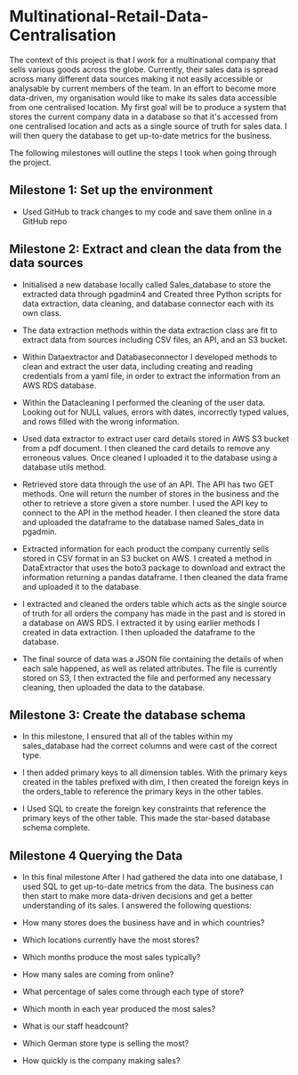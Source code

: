 # Multinational-Retail-Data-Centralisation

The context of this project is that I work for a multinational company that sells various goods across the globe. Currently, their sales data is spread across many different data sources making it not easily accessible or analysable by current members of the team. In an effort to become more data-driven, my organisation would like to make its sales data accessible from one centralised location. My first goal will be to produce a system that stores the current company data in a database so that it's accessed from one centralised location and acts as a single source of truth for sales data. I will then query the database to get up-to-date metrics for the business.

The following milestones will outline the steps I took when going through the project.
## Milestone 1: Set up the environment

- Used GitHub to track changes to my code and save them online in a GitHub repo

## Milestone 2: Extract and clean the data from the data sources

- Initialised a new database locally called Sales_database to store the extracted data through pgadmin4 and Created three Python scripts for data extraction, data cleaning, and database connector each with its own class.

- The data extraction methods within the data extraction class are fit to extract data from sources including CSV files, an API, and an S3 bucket.
 
- Within Dataextractor and Databaseconnector I developed methods to clean and extract the user data, including creating and reading credentials from a yaml file, in order to extract the information from an AWS RDS database.

- Within the Datacleaning I performed the cleaning of the user data.
Looking out for NULL values, errors with dates, incorrectly typed values, and rows filled with the wrong information.
 
 - Used data extractor to extract user card details stored in AWS S3 bucket from a pdf document. I then cleaned the card details to remove any erroneous values. Once cleaned I uploaded it to the database using a database utils method.

 - Retrieved store data through the use of an API. The API has two GET methods. One will return the number of stores in the business and the other to retrieve a store given a store number. I used the API key to connect to the API in the method header. I then cleaned the store data and uploaded the dataframe to the database named Sales_data in pgadmin.

 - Extracted information for each product the company currently sells stored in CSV format in an S3 bucket on AWS. I created a method in DataExtractor  that uses the boto3 package to download and extract the information returning a pandas dataframe. I then cleaned the data frame and uploaded it to the database.

 - I extracted and cleaned the orders table which acts as the single source of truth for all orders the company has made in the past and is stored in a database on AWS RDS. I extracted it by using earlier methods I created in data extraction. I then uploaded the dataframe to the database.

 - The final source of data was a JSON file containing the details of when each sale happened, as well as related attributes. The file is currently stored on S3, I then extracted the file and performed any necessary cleaning, then uploaded the data to the database.

 ## Milestone 3: Create the database schema

 - In this milestone, I ensured that all of the tables within my sales_database had the correct columns and were cast of the correct type. 

 - I then added primary keys to all dimension tables. With the primary keys created in the tables prefixed with dim, I then created the foreign keys in the orders_table to reference the primary keys in the other tables. 

- I Used SQL to create the foreign key constraints that reference the primary keys of the other table. This made the star-based database schema complete.

## Milestone 4 Querying the Data

- In this final milestone After I had gathered the data into one database, I used SQL to get up-to-date metrics from the data. The business can then start to make more data-driven decisions and get a better understanding of its sales. I answered the following questions:

- How many stores does the business have and in which countries?

- Which locations currently have the most stores?

- Which months produce the most sales typically?

- How many sales are coming from online?

- What percentage of sales come through each type of store?

- Which month in each year produced the most sales?

- What is our staff headcount?

- Which German store type is selling the most?

- How quickly is the company making sales?


